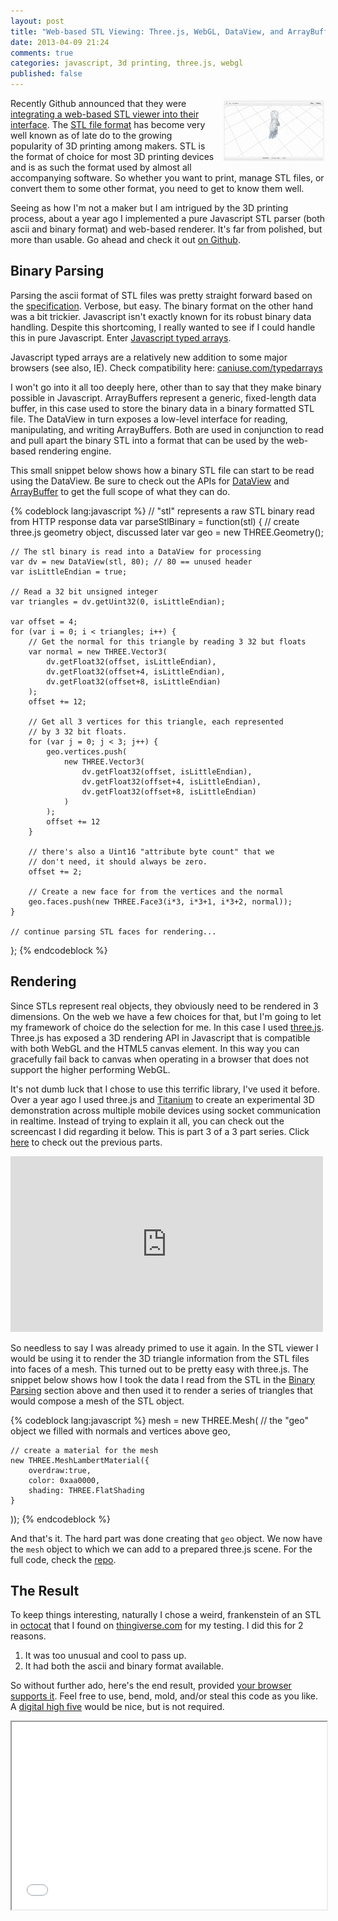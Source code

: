 ```yaml
---
layout: post
title: "Web-based STL Viewing: Three.js, WebGL, DataView, and ArrayBuffer"
date: 2013-04-09 21:24
comments: true
categories: javascript, 3d printing, three.js, webgl
published: false
---
```


<a class="fancybox.iframe" href="/images/github_stl.png" ><img src="/images/github_stl.png" style="width:33%; float:right; margin-left:10px;"></a>

Recently Github announced that they were [integrating a web-based STL viewer into their interface](https://github.com/blog/1465-stl-file-viewing). The [STL file format](http://en.wikipedia.org/wiki/STL_\(file_format\)) has become very well known as of late do to the growing popularity of 3D printing among makers. STL is the format of choice for most 3D printing devices and is as such the format used by almost all accompanying software. So whether you want to print, manage STL files, or convert them to some other format, you need to get to know them well. 

Seeing as how I'm not a maker but I am intrigued by the 3D printing process, about a year ago I implemented a pure Javascript STL parser (both ascii and binary format) and web-based renderer. It's far from polished, but more than usable. Go ahead and check it out [on Github]().

## Binary Parsing

Parsing the ascii format of STL files was pretty straight forward based on the [specification](http://en.wikipedia.org/wiki/STL_\(file_format\)#ASCII_STL). Verbose, but easy. The binary format on the other hand was a bit trickier. Javascript isn't exactly known for its robust binary data handling. Despite this shortcoming, I really wanted to see if I could handle this in pure Javascript. Enter [Javascript typed arrays](https://developer.mozilla.org/en-US/docs/JavaScript/Typed_arrays).

<div class="warning">Javascript typed arrays are a relatively new addition to some major browsers (see also, IE). Check compatibility here: <a href="http://caniuse.com/typedarrays">caniuse.com/typedarrays</a></div>

I won't go into it all too deeply here, other than to say that they make binary possible in Javascript. ArrayBuffers represent a generic, fixed-length data buffer, in this case used to store the binary data in a binary formatted STL file. The DataView in turn exposes a low-level interface for reading, manipulating, and writing ArrayBuffers. Both are used in conjunction to read and pull apart the binary STL into a format that can be used by the web-based rendering engine. 

This small snippet below shows how a binary STL file can start to be read using the DataView. Be sure to check out the APIs for [DataView](https://developer.mozilla.org/en-US/docs/JavaScript/Typed_arrays/DataView) and [ArrayBuffer](https://developer.mozilla.org/en-US/docs/JavaScript/Typed_arrays/ArrayBuffer) to get the full scope of what they can do.

{% codeblock lang:javascript %}
// "stl" represents a raw STL binary read from HTTP response data
var parseStlBinary = function(stl) {
	// create three.js geometry object, discussed later
	var geo = new THREE.Geometry();
	
	// The stl binary is read into a DataView for processing
    var dv = new DataView(stl, 80); // 80 == unused header
    var isLittleEndian = true;

    // Read a 32 bit unsigned integer 
    var triangles = dv.getUint32(0, isLittleEndian); 

    var offset = 4;
    for (var i = 0; i < triangles; i++) {
        // Get the normal for this triangle by reading 3 32 but floats
        var normal = new THREE.Vector3(
            dv.getFloat32(offset, isLittleEndian),
            dv.getFloat32(offset+4, isLittleEndian),
            dv.getFloat32(offset+8, isLittleEndian)
        );
        offset += 12;

        // Get all 3 vertices for this triangle, each represented
        // by 3 32 bit floats.
        for (var j = 0; j < 3; j++) {
            geo.vertices.push(
                new THREE.Vector3(
                    dv.getFloat32(offset, isLittleEndian),
                    dv.getFloat32(offset+4, isLittleEndian),
                    dv.getFloat32(offset+8, isLittleEndian)
                )
            );
            offset += 12
        }

        // there's also a Uint16 "attribute byte count" that we
        // don't need, it should always be zero.
        offset += 2;   

        // Create a new face for from the vertices and the normal             
        geo.faces.push(new THREE.Face3(i*3, i*3+1, i*3+2, normal));
    }

    // continue parsing STL faces for rendering...
};
{% endcodeblock %}

## Rendering

Since STLs represent real objects, they obviously need to be rendered in 3 dimensions. On the web we have a few choices for that, but I'm going to let my framework of choice do the selection for me. In this case I used [three.js](http://threejs.org/). Three.js has exposed a 3D rendering API in Javascript that is compatible with both WebGL and the HTML5 canvas element. In this way you can gracefully fail back to canvas when operating in a browser that does not support the higher performing WebGL.

It's not dumb luck that I chose to use this terrific library, I've used it before. Over a year ago I used three.js and [Titanium](http://www.appcelerator.com/platform/titanium-platform/) to create an experimental 3D demonstration across multiple mobile devices using socket communication in realtime. Instead of trying to explain it all, you can check out the screencast I did regarding it below. This is part 3 of a 3 part series. Click [here](http://vimeopro.com/appcelerator/forging-titanium/video/32976053) to check out the previous parts.

<iframe src="http://player.vimeo.com/video/32976053" width="500" height="281" frameborder="0" webkitAllowFullScreen mozallowfullscreen allowFullScreen></iframe>

So needless to say I was already primed to use it again. In the STL viewer I would be using it to render the 3D triangle information from the STL files into faces of a mesh. This turned out to be pretty easy with three.js. The snippet below shows how I took the data I read from the STL in the [Binary Parsing](#parsing) section above and then used it to render a series of triangles that would compose a mesh of the STL object.

{% codeblock lang:javascript %}
mesh = new THREE.Mesh( 
    // the "geo" object we filled with normals and vertices above
    geo,

    // create a material for the mesh
    new THREE.MeshLambertMaterial({
        overdraw:true,
        color: 0xaa0000,
        shading: THREE.FlatShading
    }
));
{% endcodeblock %}

And that's it. The hard part was done creating that `geo` object. We now have the `mesh` object to which we can add to a prepared three.js scene. For the full code, check the [repo]().

## The Result

To keep things interesting, naturally I chose a weird, frankenstein of an STL in [octocat](http://www.thingiverse.com/thing:10367) that I found on [thingiverse.com](http://www.thingiverse.com) for my testing. I did this for 2 reasons.

1. It was too unusual and cool to pass up.
2. It had both the ascii and binary format available. 

So without further ado, here's the end result, provided [your browser supports it](http://caniuse.com/typedarrays). Feel free to use, bend, mold, and/or steal this code as you like. A [digital high five](https://twitter.com/tonylukasavage) would be nice, but is not required. 

<iframe src="/projects/stl_viewer/index.html" width="100%" height="300"></iframe>